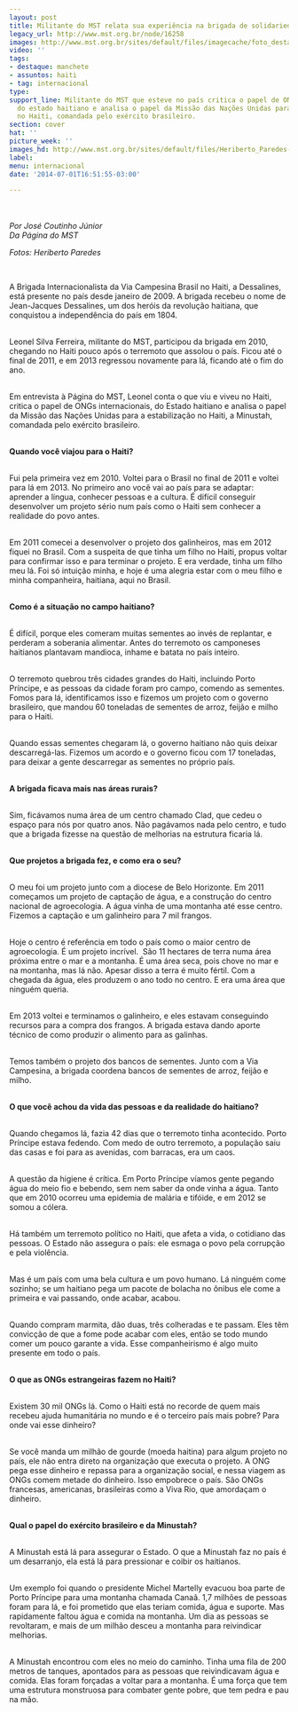 ```yaml
---
layout: post
title: Militante do MST relata sua experiência na brigada de solidariedade ao Haiti
legacy_url: http://www.mst.org.br/node/16258
images: http://www.mst.org.br/sites/default/files/imagecache/foto_destaque/Heriberto_Paredes-LR-82.jpg
video: ''
tags:
- destaque: manchete
- assuntos: haiti
- tag: internacional
type: 
support_line: Militante do MST que esteve no país critica o papel de ONGs internacionais,
  do estado haitiano e analisa o papel da Missão das Nações Unidas para a estabilização
  no Haiti, comandada pelo exército brasileiro.
section: cover
hat: ''
picture_week: ''
images_hd: http://www.mst.org.br/sites/default/files/Heriberto_Paredes-LR-82.jpg
label: 
menu: internacional
date: '2014-07-01T16:51:55-03:00'

---
```

<p><img alt="" src="http://www.mst.org.br/sites/default/files/Heriberto_Paredes-LR-82.jpg" style="margin: 10px;"></p><p><em>Por José Coutinho Júnior<br>Da Página do MST</em></p><p><em>Fotos: Heriberto Paredes</em></p><div>&nbsp;</div><p>A Brigada Internacionalista da Via Campesina Brasil no Haiti, a Dessalines, está presente no país desde janeiro de 2009. A brigada recebeu o nome de Jean-Jacques Dessalines, um dos heróis da revolução haitiana, que conquistou a independência do país em 1804.&nbsp;</p><p><br>Leonel Silva Ferreira, militante do MST, participou da brigada em 2010, chegando no Haiti pouco após o terremoto que assolou o país. Ficou até o final de 2011, e em 2013 regressou novamente para lá, ficando até o fim do ano.</p><p><br>Em entrevista à Página do MST, Leonel conta o que viu e viveu no Haiti, critica o papel de ONGs internacionais, do Estado haitiano e analisa o papel da Missão das Nações Unidas para a estabilização no Haiti, a Minustah, comandada pelo exército brasileiro.</p><p><br><strong>Quando você viajou para o Haiti?</strong></p><p><br>Fui pela primeira vez em 2010. Voltei para o Brasil no final de 2011 e voltei para lá em 2013. No primeiro ano você vai ao país para se adaptar: aprender a língua, conhecer pessoas e a cultura. É difícil conseguir desenvolver um projeto sério num país como o Haiti sem conhecer a realidade do povo antes.</p><p><br>Em 2011 comecei a desenvolver o projeto dos galinheiros, mas em 2012 fiquei no Brasil. Com a suspeita de que tinha um filho no Haiti, propus voltar para confirmar isso e para terminar o projeto. E era verdade, tinha um filho meu lá. Foi só intuição minha, e hoje é uma alegria estar com o meu filho e minha companheira, haitiana, aqui no Brasil.&nbsp;</p><p><br><strong>Como é a situação no campo haitiano?</strong></p><p><br>É difícil, porque eles comeram muitas sementes ao invés de replantar, e perderam a soberania alimentar. Antes do terremoto os camponeses haitianos plantavam mandioca, inhame e batata no país inteiro.&nbsp;</p><p><br>O terremoto quebrou três cidades grandes do Haiti, incluindo Porto Príncipe, e as pessoas da cidade foram pro campo, comendo as sementes. Fomos para lá, identificamos isso e fizemos um projeto com o governo brasileiro, que mandou 60 toneladas de sementes de arroz, feijão e milho para o Haiti.&nbsp;</p><p><br><img alt="" src="http://www.mst.org.br/sites/default/files/A-Heriberto_Paredes-LR-84.jpg" style="margin: 10px; float: right;">Quando essas sementes chegaram lá, o governo haitiano não quis deixar descarregá-las. Fizemos um acordo e o governo ficou com 17 toneladas, para deixar a gente descarregar as sementes no próprio país.</p><p><br><strong>A brigada ficava mais nas áreas rurais?</strong></p><p><br>Sim, ficávamos numa área de um centro chamado Clad, que cedeu o espaço para nós por quatro anos. Não pagávamos nada pelo centro, e tudo que a brigada fizesse na questão de melhorias na estrutura ficaria lá.&nbsp;</p><p><br><strong>Que projetos a brigada fez, e como era o seu?&nbsp;</strong></p><p><br>O meu foi um projeto junto com a diocese de Belo Horizonte. Em 2011 começamos um projeto de captação de água, e a construção do centro nacional de agroecologia. A água vinha de uma montanha até esse centro. Fizemos a captação e um galinheiro para 7 mil frangos.&nbsp;</p><p><br>Hoje o centro é referência em todo o país como o maior centro de agroecologia. É um projeto incrível. &nbsp;São 11 hectares de terra numa área próxima entre o mar e a montanha. É uma área seca, pois chove no mar e na montanha, mas lá não. Apesar disso a terra é muito fértil. Com a chegada da água, eles produzem o ano todo no centro. E era uma área que ninguém queria.</p><p><br>Em 2013 voltei e terminamos o galinheiro, e eles estavam conseguindo recursos para a compra dos frangos. A brigada estava dando aporte técnico de como produzir o alimento para as galinhas.&nbsp;</p><p><br>Temos também o projeto dos bancos de sementes. Junto com a Via Campesina, a brigada coordena bancos de sementes de arroz, feijão e milho.</p><p><br><strong>O que você achou da vida das pessoas e da realidade do haitiano?&nbsp;</strong></p><p><br>Quando chegamos lá, fazia 42 dias que o terremoto tinha acontecido. Porto Príncipe estava fedendo. Com medo de outro terremoto, a população saiu das casas e foi para as avenidas, com barracas, era um caos.</p><p><br>A questão da higiene é crítica. Em Porto Príncipe víamos gente pegando água do meio fio e bebendo, sem nem saber da onde vinha a água. Tanto que em 2010 ocorreu uma epidemia de malária e tifóide, e em 2012 se somou a cólera.</p><p><br>Há também um terremoto político no Haiti, que afeta a vida, o cotidiano das pessoas. O Estado não assegura o país: ele esmaga o povo pela corrupção e pela violência.&nbsp;</p><p><br>Mas é um país com uma bela cultura e um povo humano. Lá ninguém come sozinho; se um haitiano pega um pacote de bolacha no ônibus ele come a primeira e vai passando, onde acabar, acabou.&nbsp;</p><p><br>Quando compram marmita, dão duas, três colheradas e te passam. Eles têm convicção de que a fome pode acabar com eles, então se todo mundo comer um pouco garante a vida. Esse companheirismo é algo muito presente em todo o país.</p><p><br><strong>O que as ONGs estrangeiras fazem no Haiti?</strong></p><p><br>Existem 30 mil ONGs lá. Como o Haiti está no recorde de quem mais recebeu ajuda humanitária no mundo e é o terceiro país mais pobre? Para onde vai esse dinheiro?&nbsp;</p><p><br>Se você manda um milhão de gourde (moeda haitina) para algum projeto no país, ele não entra direto na organização que executa o projeto. A ONG pega esse dinheiro e repassa para a organização social, e nessa viagem as ONGs comem metade do dinheiro. Isso empobrece o país. São ONGs francesas, americanas, brasileiras como a Viva Rio, que amordaçam o dinheiro.&nbsp;</p><p><br><strong>Qual o papel do exército brasileiro e da Minustah?</strong></p><p><br>A Minustah está lá para assegurar o Estado. O que a Minustah faz no país é um desarranjo, ela está lá para pressionar e coibir os haitianos.&nbsp;</p><p><br>Um exemplo foi quando o presidente Michel Martelly evacuou boa parte de Porto Príncipe para uma montanha chamada Canaã. 1,7 milhões de pessoas foram para lá, e foi prometido que elas teriam comida, água e suporte. Mas rapidamente faltou água e comida na montanha. Um dia as pessoas se revoltaram, e mais de um milhão desceu a montanha para reivindicar melhorias.</p><p><br>A Minustah encontrou com eles no meio do caminho. Tinha uma fila de 200 metros de tanques, apontados para as pessoas que reivindicavam água e comida. Elas foram forçadas a voltar para a montanha. É uma força que tem uma estrutura monstruosa para combater gente pobre, que tem pedra e pau na mão.&nbsp;</p><div>&nbsp;</div>
